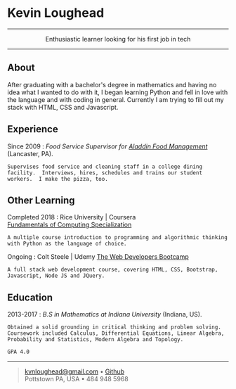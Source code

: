 Kevin Loughead
=========================

----

<p style="text-align: center;">Enthusiastic learner looking for his first job in tech</p>

----

About
--------------------
After graduating with a bachelor's degree in mathematics and having no idea what I wanted to do with it, I began learning Python and fell in love with the language and with coding in general.  Currently I am trying to fill out my stack with HTML, CSS and Javascript.

Experience
--------------------

Since 2009
:   *Food Service Supervisor for [Aladdin Food Management](https://aladdinfood.com/)*
    (Lancaster, PA).

    Supervises food service and cleaning staff in a college dining facility.  Interviews, hires, schedules and trains our student workers.  I make the pizza, too. 


Other Learning
----------------------------------

Completed 2018
:   Rice University | Coursera   
    [Fundamentals of Computing Specialization](https://www.coursera.org/specializations/computer-fundamentals)

    A multiple course introduction to programming and algorithmic thinking with Python as the language of choice.

Ongoing
:   Colt Steele | Udemy
    [The Web Developers Bootcamp](https://www.udemy.com/course/the-web-developer-bootcamp/)

    A full stack web development course, covering HTML, CSS, Bootstrap, Javascript, Node JS and JQuery.


Education
---------

2013-2017
:   *B.S in Mathematics at Indiana University*
    (Indiana, US).

    Obtained a solid grounding in critical thinking and problem solving.  Coursework included Calculus, Differential Equations, Linear Algebra, Probability and Statistics, Modern Algebra and Topology.
    
    GPA 4.0

----

> <kvnloughead@gmail.com> •  [Github](https://github.com/kvnloughead)\
>  Pottstown PA, USA • 484 948 5968
